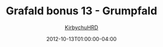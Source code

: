 ---
title: "Grafald bonus 13 - Grumpfald"
type: "image"
date: 2012-10-13T01:00:00-04:00
draft: false
categories: ["Grafald"]
image_path: "../img/2012/bonus_13.png"
alt_text: ""
author: "[KirbychuHRD](https://cohost.org/KirbychuHRD)"
---